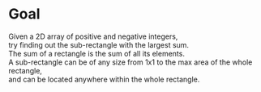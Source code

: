# Goal
Given a 2D array of positive and negative integers,  
try finding out the sub-rectangle with the largest sum.  
The sum of a rectangle is the sum of all its elements.  
A sub-rectangle can be of any size from 1x1 to the max area of the whole rectangle,  
and can be located anywhere within the whole rectangle.